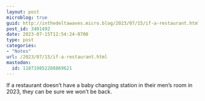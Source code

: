 ```yaml
---
layout: post
microblog: true
guid: http://inthedeltawaves.micro.blog/2023/07/15/if-a-restaurant.html
post_id: 3401492
date: 2023-07-15T12:54:24-0700
type: post
categories:
- "Notes"
url: /2023/07/15/if-a-restaurant.html
mastodon:
  id: 110719852288869621
---
```

If a restaurant doesn’t have a baby changing station in their men’s room in 2023, they can be sure we won’t be back.
